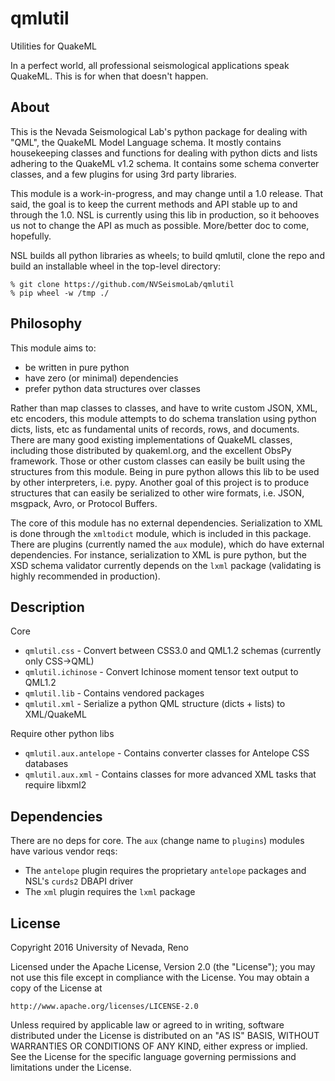 qmlutil
=======
Utilities for QuakeML

In a perfect world, all professional seismological applications speak QuakeML. This is for when that doesn't happen.

About
-----
This is the Nevada Seismological Lab's python package for dealing with "QML", the QuakeML Model Language schema. It mostly contains housekeeping classes and functions for dealing with python dicts and lists adhering to the QuakeML v1.2 schema. It contains some schema converter classes, and a few plugins for using 3rd party libraries.

This module is a work-in-progress, and may change until a 1.0 release. That said, the goal is to keep the current methods and API stable up to and through the 1.0. NSL is currently using this lib in production, so it behooves us not to change the API as much as possible. More/better doc to come, hopefully.

NSL builds all python libraries as wheels; to build qmlutil, clone the repo and build an installable wheel in the top-level directory:
```shell
% git clone https://github.com/NVSeismoLab/qmlutil
% pip wheel -w /tmp ./
```

Philosophy
----------
This module aims to:
* be written in pure python
* have zero (or minimal) dependencies
* prefer python data structures over classes

Rather than map classes to classes, and have to write custom JSON, XML, etc encoders, this module attempts to do schema translation using python dicts, lists, etc as fundamental units of records, rows, and documents. There are many good existing implementations of QuakeML classes, including those distributed by quakeml.org, and the excellent ObsPy framework. Those or other custom classes can easily be built using the structures from this module. Being in pure python allows this lib to be used by other interpreters, i.e. pypy. Another goal of this project is to produce structures that can easily be serialized to other wire formats, i.e. JSON, msgpack, Avro, or Protocol Buffers.

The core of this module has no external dependencies. Serialization to XML is done through the `xmltodict` module, which is included in this package. There are plugins (currently named the `aux` module), which do have external dependencies. For instance, serialization to XML is pure python, but the XSD schema validator currently depends on the `lxml` package (validating is highly recommended in production).

Description
-----------
Core
* `qmlutil.css` - Convert between CSS3.0 and QML1.2 schemas (currently only CSS->QML)
* `qmlutil.ichinose` - Convert Ichinose moment tensor text output to QML1.2
* `qmlutil.lib` - Contains vendored packages
* `qmlutil.xml` - Serialize a python QML structure (dicts + lists) to XML/QuakeML

Require other python libs
* `qmlutil.aux.antelope` - Contains converter classes for Antelope CSS databases
* `qmlutil.aux.xml` - Contains classes for more advanced XML tasks that require libxml2

Dependencies
------------
There are no deps for core. The `aux` (change name to `plugins`) modules have various vendor reqs:
* The `antelope` plugin requires the proprietary `antelope` packages and NSL's `curds2` DBAPI driver
* The `xml` plugin requires the `lxml` package

License
-------
Copyright 2016 University of Nevada, Reno

Licensed under the Apache License, Version 2.0 (the "License");
you may not use this file except in compliance with the License.
You may obtain a copy of the License at

    http://www.apache.org/licenses/LICENSE-2.0

Unless required by applicable law or agreed to in writing, software
distributed under the License is distributed on an "AS IS" BASIS,
WITHOUT WARRANTIES OR CONDITIONS OF ANY KIND, either express or implied.
See the License for the specific language governing permissions and
limitations under the License.

